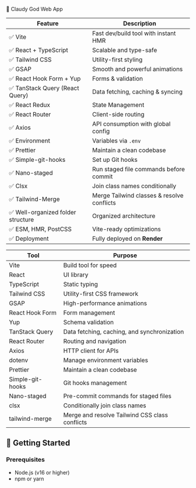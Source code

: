 
🎵 Claudy God Web App

| Feature                           | Description                                |
| --------------------------------- | ------------------------------------------ |
| ✅ Vite                            | Fast dev/build tool with instant HMR       |
| ✅ React + TypeScript              | Scalable and type-safe                     |
| ✅ Tailwind CSS                    | Utility-first styling                      |
| ✅ GSAP                            | Smooth and powerful animations             |
| ✅ React Hook Form + Yup           | Forms & validation                         |
| ✅ TanStack Query (React Query)    | Data fetching, caching & syncing           |
| ✅ React Redux                     | State Management                           |
| ✅ React Router                    | Client-side routing                        |
| ✅ Axios                           | API consumption with global config         |
| ✅ Environment                     | Variables via `.env`                       |
| ✅ Prettier                        | Maintain a clean codebase                  |
| ✅ Simple-git-hooks                | Set up Git hooks                           |
| ✅ Nano-staged                     | Run staged file commands before commit     |
| ✅ Clsx                            | Join class names conditionally             |
| ✅ Tailwind-Merge                  | Merge Tailwind classes & resolve conflicts |
| ✅ Well-organized folder structure | Organized architecture                     |
| ✅ ESM, HMR, PostCSS               | Vite-ready optimizations                   |
| ✅ Deployment                      | Fully deployed on **Render**               |




| Tool             | Purpose                                        |
| ---------------- | ---------------------------------------------- |
| Vite             | Build tool for speed                           |
| React            | UI library                                     |
| TypeScript       | Static typing                                  |
| Tailwind CSS     | Utility-first CSS framework                    |
| GSAP             | High-performance animations                    |
| React Hook Form  | Form management                                |
| Yup              | Schema validation                              |
| TanStack Query   | Data fetching, caching, and synchronization    |
| React Router     | Routing and navigation                         |
| Axios            | HTTP client for APIs                           |
| dotenv           | Manage environment variables                   |
| Prettier         | Maintain a clean codebase                      |
| Simple-git-hooks | Git hooks management                           |
| Nano-staged      | Pre-commit commands for staged files           |
| clsx             | Conditionally join class names                 |
| tailwind-merge   | Merge and resolve Tailwind CSS class conflicts |



## 🚀 Getting Started

### Prerequisites

- Node.js (v16 or higher)
- npm or yarn
